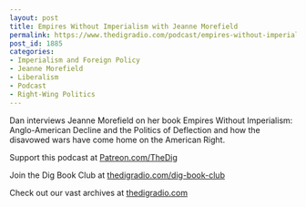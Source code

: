 ```yaml
---
layout: post
title: Empires Without Imperialism with Jeanne Morefield
permalink: https://www.thedigradio.com/podcast/empires-without-imperialism-with-jeanne-morefield/index.html
post_id: 1885
categories: 
- Imperialism and Foreign Policy
- Jeanne Morefield
- Liberalism
- Podcast
- Right-Wing Politics
---
```


Dan interviews Jeanne Morefield on her book 
Empires Without Imperialism: Anglo-American Decline and the Politics of Deflection and how the disavowed wars have come home on the American Right. 

Support this podcast at 
[Patreon.com/TheDig](http://Patreon.com/TheDig)

Join the Dig Book Club at 
[thedigradio.com/dig-book-club](http://thedigradio.com/dig-book-club)

Check out our vast archives at 
[thedigradio.com](http://thedigradio.com)